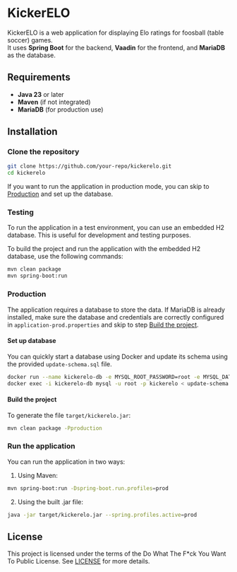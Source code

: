 # KickerELO

KickerELO is a web application for displaying Elo ratings for foosball (table soccer) games.  
It uses **Spring Boot** for the backend, **Vaadin** for the frontend, and **MariaDB** as the database.

## Requirements

- **Java 23** or later
- **Maven** (if not integrated)
- **MariaDB** (for production use)

## Installation

### Clone the repository
```sh
git clone https://github.com/your-repo/kickerelo.git
cd kickerelo
```

If you want to run the application in production mode, you can skip to [Production](#production) and set up the database.


### Testing

To run the application in a test environment, you can use an embedded H2 database. This is useful for development and testing purposes.

To build the project and run the application with the embedded H2 database, use the following commands:

```sh
mvn clean package
mvn spring-boot:run
```


### Production

The application requires a database to store the data. If MariaDB is already installed, make sure the database and
credentials are correctly configured in `application-prod.properties` and skip to step [Build the project](#build-the-project).

#### Set up database

You can quickly start a database using Docker and update its schema using the provided `update-schema.sql` file.

```sh
docker run --name kickerelo-db -e MYSQL_ROOT_PASSWORD=root -e MYSQL_DATABASE=kickerelo -p 3306:3306 -d mariadb:latest
docker exec -i kickerelo-db mysql -u root -p kickerelo < update-schema.sql
```


#### Build the project

To generate the file `target/kickerelo.jar`:

```sh
mvn clean package -Pproduction
```

### Run the application

You can run the application in two ways:

1. Using Maven:

```sh
mvn spring-boot:run -Dspring-boot.run.profiles=prod
```

2. Using the built .jar file:

```sh
java -jar target/kickerelo.jar --spring.profiles.active=prod
```

## License
This project is licensed under the terms of the Do What The F*ck You Want To Public License. See [LICENSE](LICENSE) for more details.
